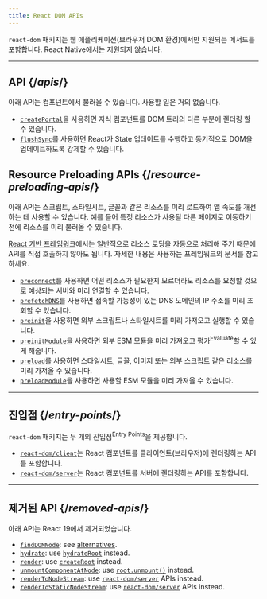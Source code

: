 ```yaml
---
title: React DOM APIs
---
```


<Intro>

`react-dom` 패키지는 웹 애플리케이션(브라우저 DOM 환경)에서만 지원되는 메서드를 포함합니다. React Native에서는 지원되지 않습니다.

</Intro>

---

## API {/*apis*/}

아래 API는 컴포넌트에서 불러올 수 있습니다. 사용할 일은 거의 없습니다.

* [`createPortal`](/reference/react-dom/createPortal)을 사용하면 자식 컴포넌트를 DOM 트리의 다른 부분에 렌더링 할 수 있습니다.
* [`flushSync`](/reference/react-dom/flushSync)를 사용하면 React가 State 업데이트를 수행하고 동기적으로 DOM을 업데이트하도록 강제할 수 있습니다.

## Resource Preloading APIs {/*resource-preloading-apis*/}

아래 API는 스크립트, 스타일시트, 글꼴과 같은 리소스를 미리 로드하여 앱 속도를 개선하는 데 사용할 수 있습니다. 예를 들어 특정 리소스가 사용될 다른 페이지로 이동하기 전에 리소스를 미리 불러올 수 있습니다.

[React 기반 프레임워크](/learn/start-a-new-react-project)에서는 일반적으로 리소스 로딩을 자동으로 처리해 주기 때문에 API를 직접 호출하지 않아도 됩니다. 자세한 내용은 사용하는 프레임워크의 문서를 참고하세요.

* [`preconnect`](/reference/react-dom/preconnect)를 사용하면 어떤 리소스가 필요한지 모르더라도 리소스를 요청할 것으로 예상되는 서버와 미리 연결할 수 있습니다.
* [`prefetchDNS`](/reference/react-dom/prefetchDNS)를 사용하면 접속할 가능성이 있는 DNS 도메인의 IP 주소를 미리 조회할 수 있습니다.
* [`preinit`](/reference/react-dom/preinit)을 사용하면 외부 스크립트나 스타일시트를 미리 가져오고 실행할 수 있습니다.
* [`preinitModule`](/reference/react-dom/preinitModule)을 사용하면 외부 ESM 모듈을 미리 가져오고 평가<sup>Evaluate</sup>할 수 있게 해줍니다.
* [`preload`](/reference/react-dom/preload)를 사용하면 스타일시트, 글꼴, 이미지 또는 외부 스크립트 같은 리소스를 미리 가져올 수 있습니다.
* [`preloadModule`](/reference/react-dom/preloadModule)을 사용하면 사용할 ESM 모듈을 미리 가져올 수 있습니다.

---

## 진입점 {/*entry-points*/}

`react-dom` 패키지는 두 개의 진입점<sup>Entry Points</sup>을 제공합니다.

* [`react-dom/client`](/reference/react-dom/client)는 React 컴포넌트를 클라이언트(브라우저)에 렌더링하는 API를 포함합니다.
* [`react-dom/server`](/reference/react-dom/server)는 React 컴포넌트를 서버에 렌더링하는 API를 포함합니다.

---

## 제거된 API {/*removed-apis*/}

아래 API는 React 19에서 제거되었습니다.

* [`findDOMNode`](https://18.react.dev/reference/react-dom/findDOMNode): see [alternatives](https://18.react.dev/reference/react-dom/findDOMNode#alternatives).
* [`hydrate`](https://18.react.dev/reference/react-dom/hydrate): use [`hydrateRoot`](/reference/react-dom/client/hydrateRoot) instead.
* [`render`](https://18.react.dev/reference/react-dom/render): use [`createRoot`](/reference/react-dom/client/createRoot) instead.
* [`unmountComponentAtNode`](/reference/react-dom/unmountComponentAtNode): use [`root.unmount()`](/reference/react-dom/client/createRoot#root-unmount) instead.
* [`renderToNodeStream`](https://18.react.dev/reference/react-dom/server/renderToNodeStream): use [`react-dom/server`](/reference/react-dom/server) APIs instead.
* [`renderToStaticNodeStream`](https://18.react.dev/reference/react-dom/server/renderToStaticNodeStream): use [`react-dom/server`](/reference/react-dom/server) APIs instead.
